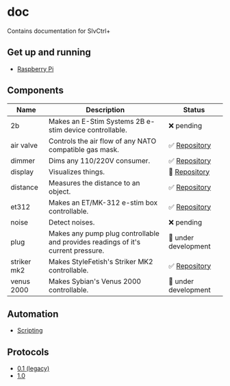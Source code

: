 # doc
Contains documentation for SlvCtrl+

## Get up and running
* [Raspberry Pi](./setup/setup-rpi.md)

## Components

| Name | Description | Status |
|------|-------------|--------|
| 2b | Makes an E-Stim Systems 2B e-stim device controllable. | :x: pending |
| air valve | Controls the air flow of any NATO compatible gas mask. | :white_check_mark: [Repository](https://github.com/SlvCtrlPlus/slvctrl-airvalve) |
| dimmer | Dims any 110/220V consumer. | :white_check_mark: [Repository](https://github.com/SlvCtrlPlus/slvctrl-dimmer) |
| display | Visualizes things. | :construction_worker: [Repository](https://github.com/SlvCtrlPlus/slvctrl-display) |
| distance | Measures the distance to an object. | :white_check_mark: [Repository](https://github.com/SlvCtrlPlus/slvctrl-distance) |
| et312 | Makes an ET/MK-312 e-stim box controllable. | :white_check_mark: [Repository](https://github.com/SlvCtrlPlus/slvctrl-et312) |
| noise | Detect noises. | :x: pending |
| plug | Makes any pump plug controllable and provides readings of it's current pressure. | :construction_worker: under development |
| striker mk2 | Makes StyleFetish's Striker MK2 controllable. | :white_check_mark: [Repository](https://github.com/SlvCtrlPlus/slvctrl-strikermk2) |
| venus 2000 | Makes Sybian's Venus 2000 controllable. | :construction_worker: under development |

## Automation
* [Scripting](./automation/scripting.md)

## Protocols
* [0.1 (legacy)](./protocol/protocol-0.1.md)
* [1.0](./protocol/protocol-1.0.md)
